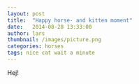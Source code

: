 ```yaml
---
layout: post
title:  "Happy horse- and kitten moment"
date:   2014-08-28 13:33:00
author: lars
thumbnail: /images/picture.png
categories: horses
tags: nice cat wait a minute
---
```


Hej!